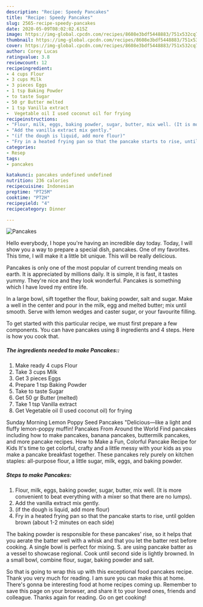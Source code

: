 ```yaml
---
description: "Recipe: Speedy Pancakes"
title: "Recipe: Speedy Pancakes"
slug: 2565-recipe-speedy-pancakes
date: 2020-05-09T08:02:02.615Z
image: https://img-global.cpcdn.com/recipes/8608e3bdf5448883/751x532cq70/pancakes-recipe-main-photo.jpg
thumbnail: https://img-global.cpcdn.com/recipes/8608e3bdf5448883/751x532cq70/pancakes-recipe-main-photo.jpg
cover: https://img-global.cpcdn.com/recipes/8608e3bdf5448883/751x532cq70/pancakes-recipe-main-photo.jpg
author: Corey Lucas
ratingvalue: 3.8
reviewcount: 12
recipeingredient:
- 4 cups Flour
- 3 cups Milk
- 3 pieces Eggs
- 1 tsp Baking Powder
- to taste Sugar
- 50 gr Butter melted
- 1 tsp Vanilla extract
-  Vegetable oil I used coconut oil for frying
recipeinstructions:
- "Flour, milk, eggs, baking powder, sugar, butter, mix well. (It is more convenient to beat everything with a mixer so that there are no lumps)."
- "Add the vanilla extract mix gently."
- "(if the dough is liquid, add more flour)"
- "Fry in a heated frying pan so that the pancake starts to rise, until golden brown (about 1-2 minutes on each side)"
categories:
- Resep
tags:
- pancakes

katakunci: pancakes undefined undefined
nutrition: 236 calories
recipecuisine: Indonesian
preptime: "PT25M"
cooktime: "PT2H"
recipeyield: "4"
recipecategory: Dinner

---
```



![Pancakes](https://img-global.cpcdn.com/recipes/8608e3bdf5448883/751x532cq70/pancakes-recipe-main-photo.jpg)

Hello everybody, I hope you're having an incredible day today. Today, I will show you a way to prepare a special dish, pancakes. One of my favorites. This time, I will make it a little bit unique. This will be really delicious.

Pancakes is only one of the most popular of current trending meals on earth. It is appreciated by millions daily. It is simple, it is fast, it tastes yummy. They're nice and they look wonderful. Pancakes is something which I have loved my entire life.

In a large bowl, sift together the flour, baking powder, salt and sugar. Make a well in the center and pour in the milk, egg and melted butter; mix until smooth. Serve with lemon wedges and caster sugar, or your favourite filling.


To get started with this particular recipe, we must first prepare a few components. You can have pancakes using 8 ingredients and 4 steps. Here is how you cook that.

##### The ingredients needed to make Pancakes::

1. Make ready 4 cups Flour
1. Take 3 cups Milk
1. Get 3 pieces Eggs
1. Prepare 1 tsp Baking Powder
1. Take to taste Sugar
1. Get 50 gr Butter (melted)
1. Take 1 tsp Vanilla extract
1. Get  Vegetable oil (I used coconut oil) for frying


Sunday Morning Lemon Poppy Seed Pancakes &#34;Delicious—like a light and fluffy lemon-poppy muffin! Pancakes From Around the World Find pancakes including how to make pancakes, banana pancakes, buttermilk pancakes, and more pancake recipes. How to Make a Fun, Colorful Pancake Recipe for Kids It&#39;s time to get colorful, crafty and a little messy with your kids as you make a pancake breakfast together. These pancakes rely purely on kitchen staples: all-purpose flour, a little sugar, milk, eggs, and baking powder. 

##### Steps to make Pancakes:

1. Flour, milk, eggs, baking powder, sugar, butter, mix well. (It is more convenient to beat everything with a mixer so that there are no lumps).
1. Add the vanilla extract mix gently.
1. (if the dough is liquid, add more flour)
1. Fry in a heated frying pan so that the pancake starts to rise, until golden brown (about 1-2 minutes on each side)


The baking powder is responsible for these pancakes&#39; rise, so it helps that you aerate the batter well with a whisk and that you let the batter rest before cooking. A single bowl is perfect for mixing. S. are using pancake batter as a vessel to showcase regional. Cook until second side is lightly browned. In a small bowl, combine flour, sugar, baking powder and salt. 

So that is going to wrap this up with this exceptional food pancakes recipe. Thank you very much for reading. I am sure you can make this at home. There's gonna be interesting food at home recipes coming up. Remember to save this page on your browser, and share it to your loved ones, friends and colleague. Thanks again for reading. Go on get cooking!
